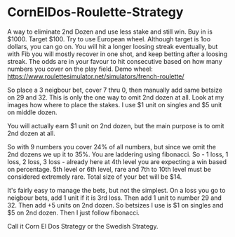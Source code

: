 # CornElDos-Roulette-Strategy
A way to eliminate 2nd Dozen and use less stake and still win. Buy in is $1000. Target $100. Try to use European wheel. Although target is 1oo dollars, you can go on. You will hit a longer loosing streak eventually, but with Fib you will mostly recover in one shot, and keep betting after a loosing streak. The odds are in your favour to hit consecutive based on how many numbers you cover on the play field. 
Demo wheel: https://www.roulettesimulator.net/simulators/french-roulette/

So place a 3 neigbour bet, cover 7 thru 0, then manually add same betsize on 29 and 32. This is only the one way to omit 2nd dozen at all. 
Look at my images how where to place the stakes. I use $1 unit on singles and $5 unit on middle dozen. 

You will actually earn $1 unit on 2nd dozen, but the main purpose is to omit 2nd dozen at all. 

So with 9 numbers you cover 24% of all numbers, but since we omit the 2nd dozens we up it to 35%. You are laddering using fibonacci. So - 1 loss, 1 loss, 2 loss, 3 loss - already here at 4th level you are expecting a win based on percentage. 5th level or 6th level, rare and 7th to 10th level must be considered extremely rare. Total size of your bet will be $14.

It's fairly easy to manage the bets, but not the simplest. On a loss you go to neigbour bets, add 1 unit if it is 3rd loss. Then add 1 unit to number 29 and 32. Then add +5 units on 2nd dozen. So betsizes I use is $1 on singles and $5 on 2nd dozen. Then I just follow fibonacci. 

Call it Corn El Dos Strategy or the Swedish Strategy.
